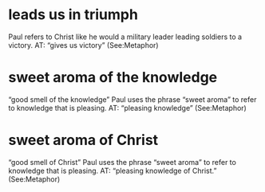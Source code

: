 #  leads us in triumph 
Paul refers to Christ like he would a military leader leading soldiers
to a victory. AT: “gives us victory” 
(See:Metaphor)
#  sweet aroma of the knowledge 
“good smell of the knowledge” Paul uses the phrase
“sweet aroma” to refer to knowledge that is pleasing. AT: “pleasing knowledge”
(See:Metaphor)
#  sweet aroma of Christ 
“good smell of Christ” Paul uses the phrase “sweet aroma” to
refer to knowledge that is pleasing. AT: “pleasing knowledge of Christ.” (See:Metaphor)

